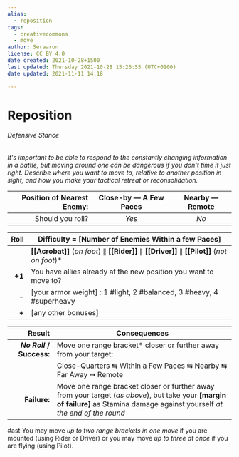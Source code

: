 ```yaml
---
alias:
  - reposition
tags:
  - creativecommons
  - move
author: Seraaron
license: CC BY 4.0
date created: 2021-10-28+1500
last updated: Thursday 2021-10-28 15:26:55 (UTC+0100)
date updated: 2021-11-11 14:18

---
```


# Reposition

###### Defensive Stance

_It's important to be able to respond to the constantly changing information in a battle, but moving around one can be dangerous if you don't time it just right. Describe where you want to move to, relative to another position in sight, and how you make your tactical retreat or reconsolidation._

| **Position of Nearest Enemy:** | Close-by — A Few Paces | Nearby — Remote |
| -----------------------------: | :--------------------: | :-------------: |
|               Should you roll? |          _Yes_         |       _No_      |

|   Roll | Difficulty = [Number of Enemies Within a few Paces]                                           |
| -----: | --------------------------------------------------------------------------------------------- |
|        | **[[Acrobat]]** (_on foot_) ∥ **[[Rider]]** ∥ **[[Driver]]** ∥ **[[Pilot]]** (_not on foot_)* |
| **+1** | You have allies already at the new position you want to move to?                              |
|  **−** | [your armor weight] : 1 #light, 2 #balanced, 3 #heavy, 4 #superheavy                          |
|  **+** | [any other bonuses]                                                                           |

|                   Result | Consequences                                                                                                                                                                    |
| -----------------------: | ------------------------------------------------------------------------------------------------------------------------------------------------------------------------------- |
| **_No Roll_ / Success:** | Move one range bracket* closer or further away from your target:                                                                                                                |
|                          | Close-Quarters ⇆ Within a Few Paces ⇆ Nearby ⇆ Far Away ↦ Remote                                                                                                                |
|             **Failure:** | Move one range bracket closer or further away from your target (_as above_), but take your **[margin of failure]** as Stamina damage against yourself _at the end of the round_ |

#ast You may move _up to two range brackets in one move_ if you are mounted (using Rider or Driver) or you may move _up to three at once_ if you are flying (using Pilot).
